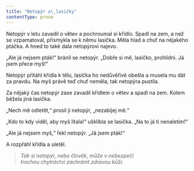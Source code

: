 ```yaml
---
title: "Netopýr a\_lasičky"
contentType: prose
---
```


<section>

Netopýr v letu zavadil o větev a pochroumal si křídlo. Spadl na zem, a než se vzpamatoval, přismykla se k němu lasička. Měla hlad a chuť na nějakého ptáčka. A hned to také dala netopýrovi najevo.

„Ale já nejsem pták!“ bránil se netopýr. „Dobře si mě, lasičko, prohlídni. Já jsem přece myš!“

Netopýr přitáhl křídla k tělu, lasička ho nedůvěřivě obešla a musela mu dát za pravdu. Na myš právě teď chuť neměla, tak netopýra pustila.

Za nějaký čas netopýr zase zavadil křídlem o větev a spadl na zem. Kolem běžela jiná lasička.

„Nech mě odletět,“ prosil ji netopýr, „nezabíjej mě.“

„Kdo to kdy viděl, aby myš lítala!“ ušklíbla se lasička. „Na to já ti nenaletím!“

„Ale já nejsem myš,“ řekl netopýr. „Já jsem pták!“

A rozpřáhl křídla a uletěl.

</section>

<section>

> _Tak si netopýr, nebo člověk, může v nebezpečí  
> trochou chytráctví zachránit zdravou kůži._

</section>
